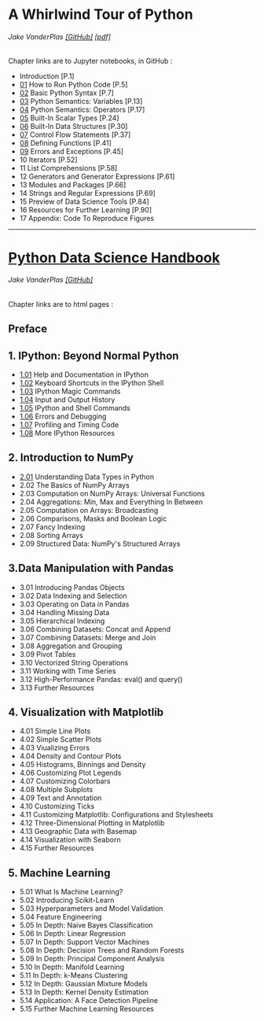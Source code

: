 # A Whirlwind Tour of Python
###### Jake VanderPlas [[GitHub]](https://github.com/jakevdp/WhirlwindTourOfPython) [[pdf]](http://www.oreilly.com/programming/free/files/a-whirlwind-tour-of-python.pdf)

Chapter links are to Jupyter notebooks, in GitHub :

* Introduction [P.1]
* [01](http://nbviewer.jupyter.org/github/jakevdp/WhirlwindTourOfPython/blob/master/01-How-to-Run-Python-Code.ipynb) How to Run Python Code [P.5]
* [02](http://nbviewer.jupyter.org/github/jakevdp/WhirlwindTourOfPython/blob/master/02-Basic-Python-Syntax.ipynb) Basic Python Syntax [P.7]
* [03](http://nbviewer.jupyter.org/github/jakevdp/WhirlwindTourOfPython/blob/master/03-Semantics-Variables.ipynb) Python Semantics: Variables [P.13]
* [04](http://nbviewer.jupyter.org/github/jakevdp/WhirlwindTourOfPython/blob/master/04-Semantics-Operators.ipynb) Python Semantics: Operators [P.17]
* [05](http://nbviewer.jupyter.org/github/jakevdp/WhirlwindTourOfPython/blob/master/05-Built-in-Scalar-Types.ipynb) Built-In Scalar Types [P.24]
* [06](http://nbviewer.jupyter.org/github/jakevdp/WhirlwindTourOfPython/blob/master/06-Built-in-Data-Structures.ipynb) Built-In Data Structures [P.30]
* [07](http://nbviewer.jupyter.org/github/jakevdp/WhirlwindTourOfPython/blob/master/07-Control-Flow-Statements.ipynb) Control Flow Statements [P.37]
* [08](http://nbviewer.jupyter.org/github/jakevdp/WhirlwindTourOfPython/blob/master/08-Defining-Functions.ipynb) Defining Functions [P.41]
* [09](http://nbviewer.jupyter.org/github/jakevdp/WhirlwindTourOfPython/blob/master/09-Errors-and-Exceptions.ipynb) Errors and Exceptions [P.45]
* 10 Iterators [P.52]
* 11 List Comprehensions [P.58]
* 12 Generators and Generator Expressions [P.61]
* 13 Modules and Packages [P.66]
* 14 Strings and Regular Expressions [P.69]
* 15 Preview of Data Science Tools [P.84]
* 16 Resources for Further Learning [P.90]
* 17 Appendix: Code To Reproduce Figures

---

# [Python Data Science Handbook](https://jakevdp.github.io/PythonDataScienceHandbook/)
###### Jake VanderPlas [[GitHub]](https://github.com/jakevdp/PythonDataScienceHandbook)

Chapter links are to html pages :

## Preface

## 1. IPython: Beyond Normal Python
* [1.01](https://jakevdp.github.io/PythonDataScienceHandbook/01.01-help-and-documentation.html) Help and Documentation in IPython
* [1.02](https://jakevdp.github.io/PythonDataScienceHandbook/01.02-shell-keyboard-shortcuts.html) Keyboard Shortcuts in the IPython Shell
* [1.03](https://jakevdp.github.io/PythonDataScienceHandbook/01.03-magic-commands.html) IPython Magic Commands
* [1.04](https://jakevdp.github.io/PythonDataScienceHandbook/01.04-input-output-history.html) Input and Output History
* [1.05](https://jakevdp.github.io/PythonDataScienceHandbook/01.05-ipython-and-shell-commands.html) IPython and Shell Commands
* [1.06](https://jakevdp.github.io/PythonDataScienceHandbook/01.06-errors-and-debugging.html) Errors and Debugging
* [1.07](https://jakevdp.github.io/PythonDataScienceHandbook/01.07-timing-and-profiling.html) Profiling and Timing Code
* [1.08](https://jakevdp.github.io/PythonDataScienceHandbook/01.08-more-ipython-resources.html) More IPython Resources

## 2. Introduction to NumPy
* [2.01](https://jakevdp.github.io/PythonDataScienceHandbook/02.01-understanding-data-types.html) Understanding Data Types in Python
* 2.02 The Basics of NumPy Arrays
* 2.03 Computation on NumPy Arrays: Universal Functions
* 2.04 Aggregations: Min, Max and Everything In Between
* 2.05 Computation on Arrays: Broadcasting
* 2.06 Comparisons, Masks and Boolean Logic
* 2.07 Fancy Indexing
* 2.08 Sorting Arrays
* 2.09 Structured Data: NumPy's Structured Arrays

## 3.Data Manipulation with Pandas
* 3.01 Introducing Pandas Objects
* 3.02 Data Indexing and Selection
* 3.03 Operating on Data in Pandas
* 3.04 Handling Missing Data
* 3.05 Hierarchical Indexing
* 3.06 Combining Datasets: Concat and Append
* 3.07 Combining Datasets: Merge and Join
* 3.08 Aggregation and Grouping
* 3.09 Pivot Tables
* 3.10 Vectorized String Operations
* 3.11 Working with Time Series
* 3.12 High-Performance Pandas: eval() and query()
* 3.13 Further Resources

## 4. Visualization with Matplotlib
* 4.01 Simple Line Plots
* 4.02 Simple Scatter Plots
* 4.03 Viualizing Errors
* 4.04 Density and Contour Plots
* 4.05 Histograms, Binnings and Density
* 4.06 Customizing Plot Legends
* 4.07 Customizing Colorbars
* 4.08 Multiple Subplots
* 4.09 Text and Annotation
* 4.10 Customizing Ticks
* 4.11 Customizing Matplotlib: Configurations and Stylesheets
* 4.12 Three-Dimensional Plotting in Matplotlib
* 4.13 Geographic Data with Basemap
* 4.14 Visualization with Seaborn
* 4.15 Further Resources


## 5. Machine Learning
* 5.01 What Is Machine Learning?
* 5.02 Introducing Scikit-Learn
* 5.03 Hyperparameters and Model Validation
* 5.04 Feature Engineering
* 5.05 In Depth: Naive Bayes Classification
* 5.06 In Depth: Linear Regression
* 5.07 In Depth: Support Vector Machines
* 5.08 In Depth: Decision Trees and Random Forests
* 5.09 In Depth: Principal Component Analysis
* 5.10 In Depth: Manifold Learning
* 5.11 In Depth: k-Means Clustering
* 5.12 In Depth: Gaussian Mixture Models
* 5.13 In Depth: Kernel Density Estimation
* 5.14 Application: A Face Detection Pipeline
* 5.15 Further Machine Learning Resources

